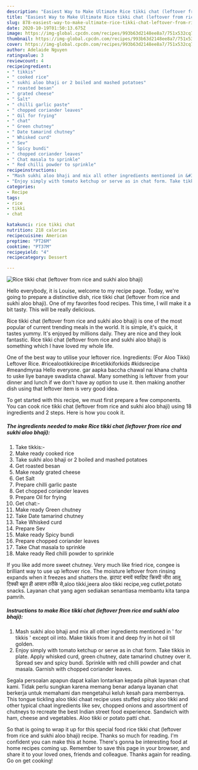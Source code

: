 ```yaml
---
description: "Easiest Way to Make Ultimate Rice tikki chat (leftover from rice and sukhi aloo bhaji)"
title: "Easiest Way to Make Ultimate Rice tikki chat (leftover from rice and sukhi aloo bhaji)"
slug: 878-easiest-way-to-make-ultimate-rice-tikki-chat-leftover-from-rice-and-sukhi-aloo-bhaji
date: 2020-10-19T01:50:13.675Z
image: https://img-global.cpcdn.com/recipes/993b63d2148ee8a7/751x532cq70/rice-tikki-chat-leftover-from-rice-and-sukhi-aloo-bhaji-recipe-main-photo.jpg
thumbnail: https://img-global.cpcdn.com/recipes/993b63d2148ee8a7/751x532cq70/rice-tikki-chat-leftover-from-rice-and-sukhi-aloo-bhaji-recipe-main-photo.jpg
cover: https://img-global.cpcdn.com/recipes/993b63d2148ee8a7/751x532cq70/rice-tikki-chat-leftover-from-rice-and-sukhi-aloo-bhaji-recipe-main-photo.jpg
author: Adelaide Nguyen
ratingvalue: 3
reviewcount: 4
recipeingredient:
- " tikkis"
- " cooked rice"
- " sukhi aloo bhaji or 2 boiled and mashed potatoes"
- " roasted besan"
- " grated cheese"
- " Salt"
- " chilli garlic paste"
- " chopped coriander leaves"
- " Oil for frying"
- " chat"
- " Green chutney"
- " Date tamarind chutney"
- " Whisked curd"
- " Sev"
- " Spicy bundi"
- " chopped coriander leaves"
- " Chat masala to sprinkle"
- " Red chilli powder to sprinkle"
recipeinstructions:
- "Mash sukhi aloo bhaji and mix all other ingredients mentioned in &#39; for tikkis &#39; except oil into. Make tikkis from it and deep fry in hot oil till golden."
- "Enjoy simply with tomato ketchup or serve as in chat form. Take tikkis in plate. Apply whisked curd, green chutney, date tamarind chutney over it. Spread sev and spicy bundi. Sprinkle with red chilli powder and chat masala. Garnish with chopped coriander leaves."
categories:
- Recipe
tags:
- rice
- tikki
- chat

katakunci: rice tikki chat 
nutrition: 218 calories
recipecuisine: American
preptime: "PT26M"
cooktime: "PT37M"
recipeyield: "4"
recipecategory: Dessert

---
```



![Rice tikki chat (leftover from rice and sukhi aloo bhaji)](https://img-global.cpcdn.com/recipes/993b63d2148ee8a7/751x532cq70/rice-tikki-chat-leftover-from-rice-and-sukhi-aloo-bhaji-recipe-main-photo.jpg)

Hello everybody, it is Louise, welcome to my recipe page. Today, we're going to prepare a distinctive dish, rice tikki chat (leftover from rice and sukhi aloo bhaji). One of my favorites food recipes. This time, I will make it a bit tasty. This will be really delicious.

Rice tikki chat (leftover from rice and sukhi aloo bhaji) is one of the most popular of current trending meals in the world. It is simple, it's quick, it tastes yummy. It's enjoyed by millions daily. They are nice and they look fantastic. Rice tikki chat (leftover from rice and sukhi aloo bhaji) is something which I have loved my whole life.

One of the best way to utilise your leftover rice. Ingredients: (For Aloo Tikki) Leftover Rice. #ricealootikkirecipe #ricetikkiforkids #kidsrecipe #meandmyraa Hello everyone. gar aapka baccha chawal nai khana chahta to uske liye banaye swadista chawal. Many something is leftover from your dinner and lunch if we don&#39;t have ay option to use it. then making another dish using that leftover item is very good idea.


To get started with this recipe, we must first prepare a few components. You can cook rice tikki chat (leftover from rice and sukhi aloo bhaji) using 18 ingredients and 2 steps. Here is how you cook it.

<!--inarticleads1-->

##### The ingredients needed to make Rice tikki chat (leftover from rice and sukhi aloo bhaji):

1. Take  tikkis:-
1. Make ready  cooked rice
1. Take  sukhi aloo bhaji or 2 boiled and mashed potatoes
1. Get  roasted besan
1. Make ready  grated cheese
1. Get  Salt
1. Prepare  chilli garlic paste
1. Get  chopped coriander leaves
1. Prepare  Oil for frying
1. Get  chat:-
1. Make ready  Green chutney
1. Take  Date tamarind chutney
1. Take  Whisked curd
1. Prepare  Sev
1. Make ready  Spicy bundi
1. Prepare  chopped coriander leaves
1. Take  Chat masala to sprinkle
1. Make ready  Red chilli powder to sprinkle


If you like add more sweet chutney. Very much like fried rice, congee is brilliant way to use up leftover rice. The moisture leftover from rinsing expands when it freezes and shatters the. झटपट बनायें स्वादिष्ट क्रिस्पी जीरा आलू टिक्की बहुत ही आसान तरीके से,aloo tikki,jeera aloo tikki recipe,veg cutlet,potato snacks. Layanan chat yang agen sediakan senantiasa membantu kita tanpa pamrih. 

<!--inarticleads2-->

##### Instructions to make Rice tikki chat (leftover from rice and sukhi aloo bhaji):

1. Mash sukhi aloo bhaji and mix all other ingredients mentioned in &#39; for tikkis &#39; except oil into. Make tikkis from it and deep fry in hot oil till golden.
1. Enjoy simply with tomato ketchup or serve as in chat form. Take tikkis in plate. Apply whisked curd, green chutney, date tamarind chutney over it. Spread sev and spicy bundi. Sprinkle with red chilli powder and chat masala. Garnish with chopped coriander leaves.


Segala persoalan apapun dapat kalian lontarkan kepada pihak layanan chat kami. Tidak perlu sungkan karena memang benar adanya layanan chat berkerja untuk memahami dan mengetahui keluh kesah para membernya. This tongue tickling aloo tikki chaat recipe uses stuffed spicy aloo tikki and other typical chaat ingredients like sev, chopped onions and assortment of chutneys to recreate the best Indian street food experience. Sandwich with ham, cheese and vegetables. Aloo tikki or potato patti chat. 

So that is going to wrap it up for this special food rice tikki chat (leftover from rice and sukhi aloo bhaji) recipe. Thanks so much for reading. I'm confident you can make this at home. There's gonna be interesting food at home recipes coming up. Remember to save this page in your browser, and share it to your loved ones, friends and colleague. Thanks again for reading. Go on get cooking!
